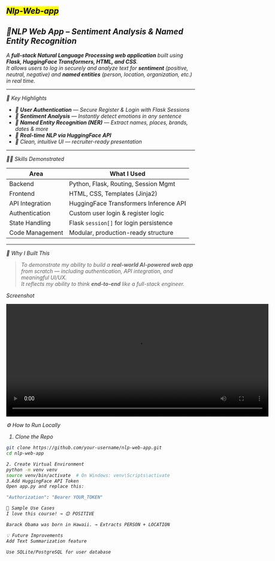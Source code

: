  <h2><mark> <i> Nlp-Web-app <i> <mark></h1>

<h2>🧠NLP Web App – Sentiment Analysis & Named Entity Recognition</h1>

A **full-stack Natural Language Processing web application** built using **Flask, HuggingFace Transformers, HTML, and CSS**.  
It allows users to log in securely and analyze text for **sentiment** (positive, neutral, negative) and **named entities** (person, location, organization, etc.) in real time.

---

🚀 Key Highlights

- 🔐 **User Authentication** — Secure Register & Login with Flask Sessions
- 💬 **Sentiment Analysis** — Instantly detect emotions in any sentence
- 🧠 **Named Entity Recognition (NER)** — Extract names, places, brands, dates & more
- 📡 **Real-time NLP via HuggingFace API**
- 🎯 Clean, intuitive UI — recruiter-ready presentation

---

👨‍💻 Skills Demonstrated

| Area              | What I Used                            |
|-------------------|-----------------------------------------|
| Backend           | Python, Flask, Routing, Session Mgmt    |
| Frontend          | HTML, CSS, Templates (Jinja2)           |
| API Integration   | HuggingFace Transformers Inference API  |
| Authentication    | Custom user login & register logic      |
| State Handling    | Flask `session[]` for login persistence |
| Code Management   | Modular, production-ready structure     |

---

🎯 Why I Built This

> To demonstrate my ability to build a **real-world AI-powered web app** from scratch — including authentication, API integration, and meaningful UI/UX.  
It reflects my ability to think **end-to-end** like a full-stack engineer.

Screenshot 

<video src=https://github.com/user-attachments/assets/ba15aff3-89e6-4c79-95f8-68978d5ef261 controls autoplay  height="300px" width="700px">Coudnt load Thsi Time<


⚙️ How to Run Locally

1. Clone the Repo

```bash
git clone https://github.com/your-username/nlp-web-app.git
cd nlp-web-app

2. Create Virtual Environment
python -m venv venv
source venv/bin/activate  # On Windows: venv\Scripts\activate
3.Add HuggingFace API Token
Open app.py and replace this:

"Authorization": "Bearer YOUR_TOKEN"

💬 Sample Use Cases
I love this course! → 😊 POSITIVE

Barack Obama was born in Hawaii. → Extracts PERSON + LOCATION

💡 Future Improvements
Add Text Summarization feature

Use SQLite/PostgreSQL for user database
